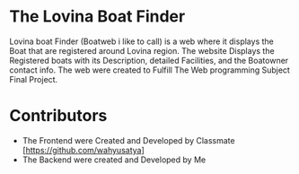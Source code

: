 # The Lovina Boat Finder
Lovina boat Finder (Boatweb i like to call) is a web where it displays the Boat that are registered around Lovina region. 
The website Displays the Registered boats with its Description, detailed Facilities, and the Boatowner contact info. 
The web were created to Fulfill The Web programming Subject Final Project.
# Contributors
- The Frontend were Created and Developed by Classmate [https://github.com/wahyusatya]
- The Backend were created and Developed by Me
